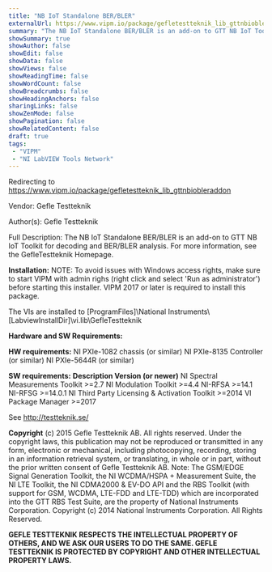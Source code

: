 ```yaml
---
title: "NB IoT Standalone BER/BLER"
externalUrl: https://www.vipm.io/package/gefletestteknik_lib_gttnbiobleraddon
summary: "The NB IoT Standalone BER/BLER is an add-on to GTT NB IoT Toolkit for decoding and BER/BLER analysis."
showSummary: true
showAuthor: false
showEdit: false
showData: false
showViews: false
showReadingTime: false
showWordCount: false
showBreadcrumbs: false
showHeadingAnchors: false
sharingLinks: false
showZenMode: false
showPagination: false
showRelatedContent: false
draft: true
tags:
 - "VIPM"
 - "NI LabVIEW Tools Network"
---
```


Redirecting to https://www.vipm.io/package/gefletestteknik_lib_gttnbiobleraddon

Vendor: Gefle Testteknik

Author(s): Gefle Testteknik
 
Full Description:
The NB IoT Standalone BER/BLER is an add-on to GTT NB IoT Toolkit for decoding and BER/BLER analysis. For more information, see the GefleTestteknik Homepage.

**Installation:**
NOTE: To avoid issues with Windows access rights, make sure to start VIPM with admin righs (right click and select 'Run as administrator') before starting this installer. VIPM 2017 or later is required to install this package.

The VIs are installed to [ProgramFiles]\\National Instruments\\[LabviewInstallDir]\\vi.lib\\GefleTestteknik

**Hardware and SW Requirements:**

**HW requirements:**
NI PXIe-1082 chassis (or similar)
NI PXIe-8135 Controller (or similar)
NI PXIe-5644R (or similar)

**SW requirements:**
**Description                                               Version (or newer)**
NI Spectral Measurements Toolkit                    >=2.7
NI Modulation Toolkit                                        >=4.4
NI-RFSA                                                            >=14.1
NI-RFSG                                                            >=14.0.1
NI Third Party Licensing & Activation Toolkit    >=2014
VI Package Manager                                         >=2017

See http://testteknik.se/

**Copyright**
(c) 2015 Gefle Testteknik AB. All rights reserved.
Under the copyright laws, this publication may not be reproduced or transmitted in any form, electronic or mechanical, including photocopying, recording, storing in an information retrieval system, or translating, in whole or in part, without the prior written consent of Gefle Testteknik AB.
Note:
The GSM/EDGE Signal Generation Toolkit, the NI WCDMA/HSPA + Measurement Suite, the NI LTE Toolkit, the NI CDMA2000 & EV-DO API and the RBS Toolkit (with support for GSM, WCDMA, LTE-FDD and LTE-TDD) which are incorporated into the GTT RBS Test Suite, are the property of National Instruments Corporation. Copyright (c) 2014 National Instruments Corporation. All Rights Reserved.

**GEFLE TESTTEKNIK RESPECTS THE INTELLECTUAL PROPERTY OF OTHERS, AND WE ASK OUR USERS TO DO THE SAME. GEFLE TESTTEKNIK IS PROTECTED BY COPYRIGHT AND OTHER INTELLECTUAL PROPERTY LAWS.**